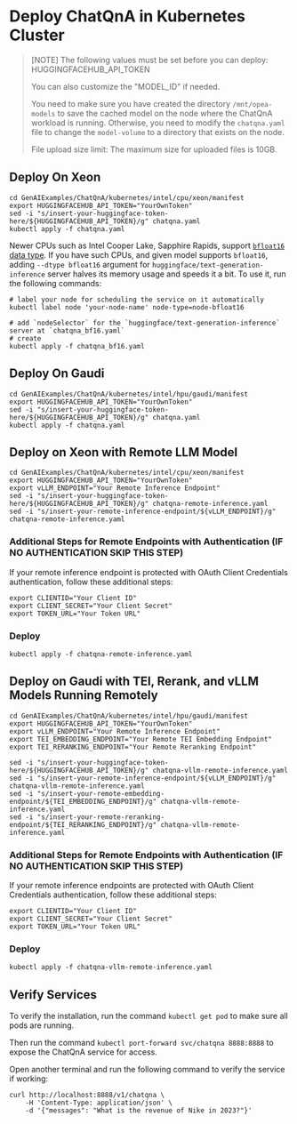 # Deploy ChatQnA in Kubernetes Cluster

> [NOTE]
> The following values must be set before you can deploy:
> HUGGINGFACEHUB_API_TOKEN
>
> You can also customize the "MODEL_ID" if needed.
>
> You need to make sure you have created the directory `/mnt/opea-models` to save the cached model on the node where the ChatQnA workload is running. Otherwise, you need to modify the `chatqna.yaml` file to change the `model-volume` to a directory that exists on the node.
>
> File upload size limit: The maximum size for uploaded files is 10GB.

## Deploy On Xeon

```
cd GenAIExamples/ChatQnA/kubernetes/intel/cpu/xeon/manifest
export HUGGINGFACEHUB_API_TOKEN="YourOwnToken"
sed -i "s/insert-your-huggingface-token-here/${HUGGINGFACEHUB_API_TOKEN}/g" chatqna.yaml
kubectl apply -f chatqna.yaml
```

Newer CPUs such as Intel Cooper Lake, Sapphire Rapids, support [`bfloat16` data type](https://en.wikipedia.org/wiki/Bfloat16_floating-point_format). If you have such CPUs, and given model supports `bfloat16`, adding `--dtype bfloat16` argument for `huggingface/text-generation-inference` server halves its memory usage and speeds it a bit. To use it, run the following commands:

```
# label your node for scheduling the service on it automatically
kubectl label node 'your-node-name' node-type=node-bfloat16

# add `nodeSelector` for the `huggingface/text-generation-inference` server at `chatqna_bf16.yaml`
# create
kubectl apply -f chatqna_bf16.yaml
```

## Deploy On Gaudi

```
cd GenAIExamples/ChatQnA/kubernetes/intel/hpu/gaudi/manifest
export HUGGINGFACEHUB_API_TOKEN="YourOwnToken"
sed -i "s/insert-your-huggingface-token-here/${HUGGINGFACEHUB_API_TOKEN}/g" chatqna.yaml
kubectl apply -f chatqna.yaml
```

## Deploy on Xeon with Remote LLM Model

```
cd GenAIExamples/ChatQnA/kubernetes/intel/cpu/xeon/manifest
export HUGGINGFACEHUB_API_TOKEN="YourOwnToken"
export vLLM_ENDPOINT="Your Remote Inference Endpoint"
sed -i "s/insert-your-huggingface-token-here/${HUGGINGFACEHUB_API_TOKEN}/g" chatqna-remote-inference.yaml
sed -i "s/insert-your-remote-inference-endpoint/${vLLM_ENDPOINT}/g" chatqna-remote-inference.yaml
```

### Additional Steps for Remote Endpoints with Authentication (IF NO AUTHENTICATION SKIP THIS STEP)

If your remote inference endpoint is protected with OAuth Client Credentials authentication, follow these additional steps:

```
export CLIENTID="Your Client ID"
export CLIENT_SECRET="Your Client Secret"
export TOKEN_URL="Your Token URL"
```

### Deploy
```
kubectl apply -f chatqna-remote-inference.yaml
```

## Deploy on Gaudi with TEI, Rerank, and vLLM Models Running Remotely

```
cd GenAIExamples/ChatQnA/kubernetes/intel/hpu/gaudi/manifest
export HUGGINGFACEHUB_API_TOKEN="YourOwnToken"
export vLLM_ENDPOINT="Your Remote Inference Endpoint"
export TEI_EMBEDDING_ENDPOINT="Your Remote TEI Embedding Endpoint"
export TEI_RERANKING_ENDPOINT="Your Remote Reranking Endpoint"

sed -i "s/insert-your-huggingface-token-here/${HUGGINGFACEHUB_API_TOKEN}/g" chatqna-vllm-remote-inference.yaml
sed -i "s/insert-your-remote-inference-endpoint/${vLLM_ENDPOINT}/g" chatqna-vllm-remote-inference.yaml
sed -i "s/insert-your-remote-embedding-endpoint/${TEI_EMBEDDING_ENDPOINT}/g" chatqna-vllm-remote-inference.yaml
sed -i "s/insert-your-remote-reranking-endpoint/${TEI_RERANKING_ENDPOINT}/g" chatqna-vllm-remote-inference.yaml
```

### Additional Steps for Remote Endpoints with Authentication (IF NO AUTHENTICATION SKIP THIS STEP)

If your remote inference endpoints are protected with OAuth Client Credentials authentication, follow these additional steps:

```
export CLIENTID="Your Client ID"
export CLIENT_SECRET="Your Client Secret"
export TOKEN_URL="Your Token URL"
```

### Deploy
```
kubectl apply -f chatqna-vllm-remote-inference.yaml
```

## Verify Services

To verify the installation, run the command `kubectl get pod` to make sure all pods are running.

Then run the command `kubectl port-forward svc/chatqna 8888:8888` to expose the ChatQnA service for access.

Open another terminal and run the following command to verify the service if working:

```console
curl http://localhost:8888/v1/chatqna \
    -H 'Content-Type: application/json' \
    -d '{"messages": "What is the revenue of Nike in 2023?"}'
```
